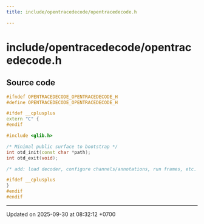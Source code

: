 ```yaml
---
title: include/opentracedecode/opentracedecode.h

---
```


# include/opentracedecode/opentracedecode.h






## Source code

```cpp
#ifndef OPENTRACEDECODE_OPENTRACEDECODE_H
#define OPENTRACEDECODE_OPENTRACEDECODE_H

#ifdef __cplusplus
extern "C" {
#endif

#include <glib.h>

/* Minimal public surface to bootstrap */
int otd_init(const char *path);
int otd_exit(void);

/* add: load decoder, configure channels/annotations, run frames, etc. */

#ifdef __cplusplus
}
#endif
#endif
```


-------------------------------

Updated on 2025-09-30 at 08:32:12 +0700
